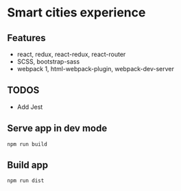Smart cities experience
=========================

Features
--------------
  * react, redux, react-redux, react-router
  * SCSS, bootstrap-sass
  * webpack 1, html-webpack-plugin, webpack-dev-server

TODOS
-------------
  * Add Jest

Serve app in dev mode
---------------------
  ```
  npm run build
  ```

Build app
---------------------
  ```
  npm run dist
  ```